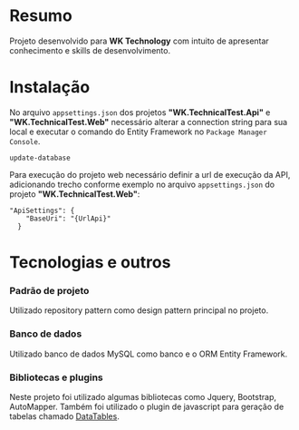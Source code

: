 # Resumo
Projeto desenvolvido para **WK Technology** com intuito de apresentar conhecimento e skills de desenvolvimento.

# Instalação
No arquivo `appsettings.json` dos projetos **"WK.TechnicalTest.Api"** e **"WK.TechnicalTest.Web"** necessário alterar a connection string para sua local e executar o comando do Entity Framework no `Package Manager Console`.

    update-database

Para execução do projeto web necessário definir a url de execução da API,  adicionando trecho conforme exemplo no arquivo `appsettings.json`  do projeto **"WK.TechnicalTest.Web"**:

    "ApiSettings": {
        "BaseUri": "{UrlApi}"
      }

# Tecnologias e outros

### Padrão de projeto
Utilizado repository pattern como design pattern principal no projeto.

### Banco de dados
Utilizado banco de dados MySQL como banco e o ORM Entity Framework.

### Bibliotecas e plugins
Neste projeto foi utilizado algumas bibliotecas como Jquery, Bootstrap, AutoMapper.
Também foi utilizado o plugin de javascript para geração de tabelas chamado [DataTables](https://datatables.net/ "DataTables"). 
